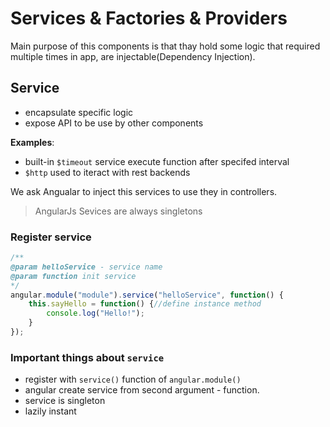 # Services & Factories & Providers

Main purpose of this components is that thay hold some logic that required multiple times in app, are injectable(Dependency Injection).

## Service

- encapsulate specific logic
- expose API to be use by other components

**Examples**: 
- built-in ```$timeout``` service execute function after specifed interval
- ```$http``` used to iteract with rest backends

We ask Angualar to inject this services to use they in controllers.

> AngularJs Sevices are always singletons

### Register service

```js
/**
@param helloService - service name
@param function init service
*/
angular.module("module").service("helloService", function() {
    this.sayHello = function() {//define instance method
        console.log("Hello!");
    }
});
```

### Important things about ```service```
- register with ```service()``` function of ```angular.module()```
- angular create service from second argument - function.
- service is singleton
- lazily instant